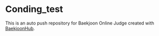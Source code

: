 # Conding_test
This is an auto push repository for Baekjoon Online Judge created with [BaekjoonHub](https://github.com/BaekjoonHub/BaekjoonHub).
